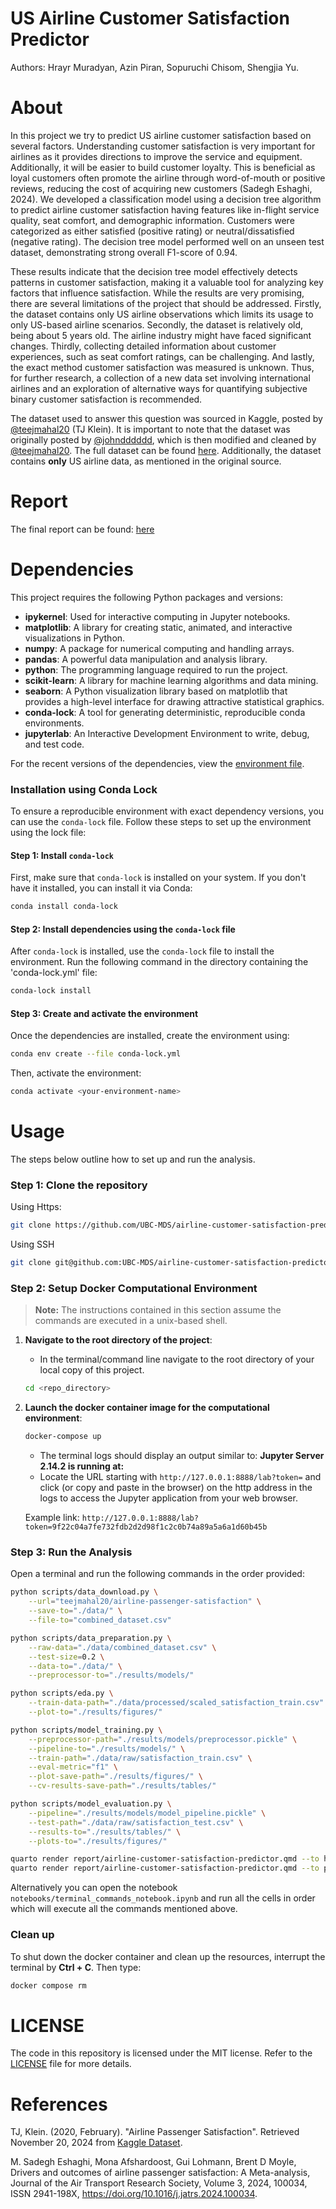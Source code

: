 # US Airline Customer Satisfaction Predictor
Authors: Hrayr Muradyan, Azin Piran, Sopuruchi Chisom, Shengjia Yu.

# About

In this project we try to predict US airline customer satisfaction based on several factors.
Understanding customer satisfaction is very important for airlines as it provides directions to improve the service and equipment. 
Additionally, it will be easier to build customer loyalty. This is beneficial as loyal customers often promote the airline through 
word-of-mouth or positive reviews, reducing the cost of acquiring new customers (Sadegh Eshaghi, 2024).  We developed a classification model using a decision tree algorithm to predict airline customer satisfaction having features like 
in-flight service quality, seat comfort, and demographic information. Customers were categorized as either satisfied (positive rating) 
or neutral/dissatisfied (negative rating). The decision tree model performed well on an unseen test dataset, demonstrating strong overall F1-score of 0.94.

These results indicate that the decision tree model effectively detects patterns in customer satisfaction, making it a valuable tool for analyzing key factors that influence satisfaction. 
While the results are very promising, there are several limitations of the project that should be addressed. 
Firstly, the dataset contains only US airline observations which limits its usage to only US-based airline scenarios. 
Secondly, the dataset is relatively old, being about 5 years old. The airline industry might have faced significant changes.
Thirdly, collecting detailed information about customer experiences, such as seat comfort ratings, can be challenging. 
And lastly, the exact method customer satisfaction was measured is unknown.
Thus, for further research, a collection of a new data set involving international airlines and an exploration of alternative ways
for quantifying subjective binary customer satisfaction is recommended.

The dataset used to answer this question was sourced in Kaggle, posted by [@teejmahal20](https://www.kaggle.com/teejmahal20) (TJ Klein). 
It is important to note that the dataset was originally posted by [@johndddddd](https://www.kaggle.com/datasets/johndddddd/customer-satisfaction), 
which is then modified and cleaned by [@teejmahal20](https://www.kaggle.com/teejmahal20). 
The full dataset can be found [here](https://www.kaggle.com/datasets/teejmahal20/airline-passenger-satisfaction). 
Additionally, the dataset contains **only** US airline data, as mentioned in the original source.

# Report

The final report can be found: [here](https://ubc-mds.github.io/airline-customer-satisfaction-predictor/docs/report/airline-customer-satisfaction-predictor.html)

# Dependencies
This project requires the following Python packages and versions:

- **ipykernel**: Used for interactive computing in Jupyter notebooks.
- **matplotlib**: A library for creating static, animated, and interactive visualizations in Python.
- **numpy**: A package for numerical computing and handling arrays.
- **pandas**: A powerful data manipulation and analysis library.
- **python**: The programming language required to run the project.
- **scikit-learn**: A library for machine learning algorithms and data mining.
- **seaborn**: A Python visualization library based on matplotlib that provides a high-level interface for drawing attractive statistical graphics.
- **conda-lock**: A tool for generating deterministic, reproducible conda environments.
- **jupyterlab**: An Interactive Development Environment to write, debug, and test code.


For the recent versions of the dependencies, view the [environment file](https://github.com/UBC-MDS/airline-customer-satisfaction-predictor/blob/main/dsci522_environment.yml).

### Installation using Conda Lock

To ensure a reproducible environment with exact dependency versions, you can use the `conda-lock` file. Follow these steps to set up the environment using the lock file:

#### Step 1: Install `conda-lock`

First, make sure that `conda-lock` is installed on your system. If you don't have it installed, you can install it via Conda:

```bash
conda install conda-lock
```
#### Step 2: Install dependencies using the `conda-lock` file

After `conda-lock` is installed, use the `conda-lock` file to install the environment. Run the following command in the directory containing the 'conda-lock.yml' file:

```bash
conda-lock install
```
#### Step 3: Create and activate the environment
Once the dependencies are installed, create the environment using:

```bash
conda env create --file conda-lock.yml
```
Then, activate the environment:

```bash
conda activate <your-environment-name>
```

# Usage
The steps below outline how to set up and run the analysis. 

### Step 1: Clone the repository

Using Https:
```bash
git clone https://github.com/UBC-MDS/airline-customer-satisfaction-predictor.git
```

Using SSH
```bash
git clone git@github.com:UBC-MDS/airline-customer-satisfaction-predictor.git
```

### Step 2: Setup Docker Computational Environment

> **Note:** The instructions contained in this section assume the commands are executed in a unix-based shell.
    
1. **Navigate to the root directory of the project**: 
    - In the terminal/command line navigate to the root directory of your local copy of this project.
    ```bash
    cd <repo_directory>
    ```
2. **Launch the docker container image for the computational environment**:

    ```bash
    docker-compose up
    ```
    - The terminal logs should display an output similar to: **Jupyter Server 2.14.2 is running at:**
    - Locate the URL starting with `http://127.0.0.1:8888/lab?token=` and click (or copy and paste in the browser) on the http address in the logs to access the Jupyter application from your web browser.

    Example link: `http://127.0.0.1:8888/lab?token=9f22c04a7fe732fdb2d2d98f1c2c0b74a89a5a6a1d60b45b`
    


### Step 3: Run the Analysis

Open a terminal and run the following commands in the order provided:

```bash
python scripts/data_download.py \
    --url="teejmahal20/airline-passenger-satisfaction" \
    --save-to="./data/" \
    --file-to="combined_dataset.csv"

python scripts/data_preparation.py \
    --raw-data="./data/combined_dataset.csv" \
    --test-size=0.2 \
    --data-to="./data/" \
    --preprocessor-to="./results/models/"

python scripts/eda.py \
    --train-data-path="./data/processed/scaled_satisfaction_train.csv" \
    --plot-to="./results/figures/"

python scripts/model_training.py \
    --preprocessor-path="./results/models/preprocessor.pickle" \
    --pipeline-to="./results/models/" \
    --train-path="./data/raw/satisfaction_train.csv" \
    --eval-metric="f1" \
    --plot-save-path="./results/figures/" \
    --cv-results-save-path="./results/tables/"

python scripts/model_evaluation.py \
    --pipeline="./results/models/model_pipeline.pickle" \
    --test-path="./data/raw/satisfaction_test.csv" \
    --results-to="./results/tables/" \
    --plots-to="./results/figures/"

quarto render report/airline-customer-satisfaction-predictor.qmd --to html
quarto render report/airline-customer-satisfaction-predictor.qmd --to pdf
```

Alternatively you can open the notebook `notebooks/terminal_commands_notebook.ipynb` and run all the cells in order which will execute all the commands mentioned above.

### Clean up
To shut down the docker container and clean up the resources, interrupt the terminal by **Ctrl + C**. Then type:
```bash
docker compose rm
```

# LICENSE

The code in this repository is licensed under the MIT license. Refer to the [LICENSE](LICENSE) file for more details.

# References

TJ, Klein. (2020, February). "Airline Passenger Satisfaction". Retrieved November 20, 2024 from [Kaggle Dataset](https://www.kaggle.com/datasets/teejmahal20/airline-passenger-satisfaction/data).

M. Sadegh Eshaghi, Mona Afshardoost, Gui Lohmann, Brent D Moyle, Drivers and outcomes of airline passenger satisfaction: A Meta-analysis, Journal of the Air Transport Research Society, Volume 3, 2024, 100034, ISSN 2941-198X, https://doi.org/10.1016/j.jatrs.2024.100034.